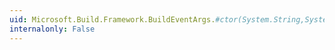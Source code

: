 ```yaml
---
uid: Microsoft.Build.Framework.BuildEventArgs.#ctor(System.String,System.String,System.String)
internalonly: False
---
```

